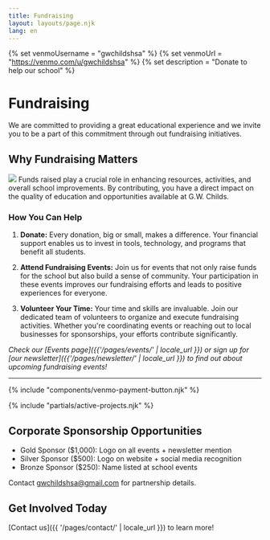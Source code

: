```yaml
---
title: Fundraising
layout: layouts/page.njk
lang: en
---
```


{% set venmoUsername = "gwchildshsa" %}
{% set venmoUrl = "https://venmo.com/u/gwchildshsa" %}
{% set description = "Donate to help our school" %}

# Fundraising
We are committed to providing a great educational experience and we invite you to be a part of this commitment through out fundraising initiatives.

## Why Fundraising Matters

<span class="image right">![](/assets/images/childs_capital_projects_1.jpg)</span>
Funds raised play a crucial role in enhancing resources, activities, and overall school improvements. By contributing, you have a direct impact on the quality of education and opportunities available at G.W. Childs.

### How You Can Help
1. **Donate:** Every donation, big or small, makes a difference. Your financial support enables us to invest in tools, technology, and programs that benefit all students.

2. **Attend Fundraising Events:** Join us for events that not only raise funds for the school but also build a sense of community. Your participation in these events improves our fundraising efforts and leads to positive experiences for everyone.

3. **Volunteer Your Time:** Your time and skills are invaluable. Join our dedicated team of volunteers to organize and execute fundraising activities. Whether you're coordinating events or reaching out to local businesses for sponsorships, your efforts contribute significantly.

*Check our [Events page]({{'/pages/events/' | locale_url }}) or sign up for [our newsletter]({{'/pages/newsletter/' | locale_url }}) to find out about upcoming fundraising events!*

---

{% include "components/venmo-payment-button.njk" %}

{% include "partials/active-projects.njk" %}

## Corporate Sponsorship Opportunities

* Gold Sponsor ($1,000): Logo on all events + newsletter mention
* Silver Sponsor ($500): Logo on website + social media recognition
* Bronze Sponsor ($250): Name listed at school events

Contact [gwchildshsa@gmail.com]('mailto:gwchildshsa.gmail.com') for partnership details.

## Get Involved Today
[Contact us]({{ '/pages/contact/' | locale_url }}) to learn more!